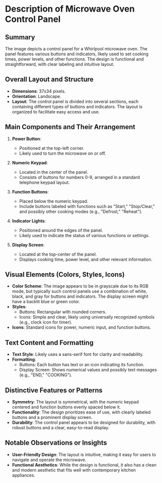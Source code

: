 # Description of Microwave Oven Control Panel

## Summary
The image depicts a control panel for a Whirlpool microwave oven. The panel features various buttons and indicators, likely used to set cooking times, power levels, and other functions. The design is functional and straightforward, with clear labeling and intuitive layout.

## Overall Layout and Structure
- **Dimensions**: 37x34 pixels.
- **Orientation**: Landscape.
- **Layout**: The control panel is divided into several sections, each containing different types of buttons and indicators. The layout is organized to facilitate easy access and use.

## Main Components and Their Arrangement

1. **Power Button**:
   - Positioned at the top-left corner.
   - Likely used to turn the microwave on or off.

2. **Numeric Keypad**:
   - Located in the center of the panel.
   - Consists of buttons for numbers 0-9, arranged in a standard telephone keypad layout.

3. **Function Buttons**:
   - Placed below the numeric keypad.
   - Include buttons labeled with functions such as "Start," "Stop/Clear," and possibly other cooking modes (e.g., "Defrost," "Reheat").

4. **Indicator Lights**:
   - Positioned around the edges of the panel.
   - Likely used to indicate the status of various functions or settings.

5. **Display Screen**:
   - Located at the top-center of the panel.
   - Displays cooking time, power level, and other relevant information.

## Visual Elements (Colors, Styles, Icons)

- **Color Scheme**: The image appears to be in grayscale due to its RGB mode, but typically such control panels use a combination of white, black, and gray for buttons and indicators. The display screen might have a backlit blue or green color.
- **Styles**:
  - Buttons: Rectangular with rounded corners.
  - Icons: Simple and clear, likely using universally recognized symbols (e.g., clock icon for timer).
- **Icons**: Standard icons for power, numeric input, and function buttons.

## Text Content and Formatting

- **Text Style**: Likely uses a sans-serif font for clarity and readability.
- **Formatting**:
  - Buttons: Each button has text or an icon indicating its function.
  - Display Screen: Shows numerical values and possibly text messages (e.g., "END," "COOKING").

## Distinctive Features or Patterns

- **Symmetry**: The layout is symmetrical, with the numeric keypad centered and function buttons evenly spaced below it.
- **Functionality**: The design prioritizes ease of use, with clearly labeled buttons and a prominent display screen.
- **Durability**: The control panel appears to be designed for durability, with robust buttons and a clear, easy-to-read display.

## Notable Observations or Insights

- **User-Friendly Design**: The layout is intuitive, making it easy for users to navigate and operate the microwave.
- **Functional Aesthetics**: While the design is functional, it also has a clean and modern aesthetic that fits well with contemporary kitchen appliances.